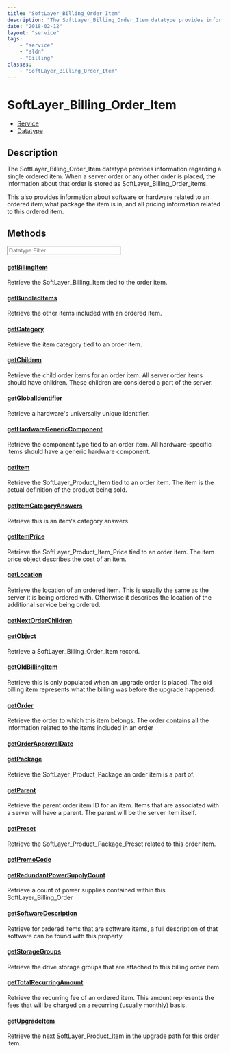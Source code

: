 ```yaml
---
title: "SoftLayer_Billing_Order_Item"
description: "The SoftLayer_Billing_Order_Item datatype provides information regarding a single ordered item. When a server order or a... "
date: "2018-02-12"
layout: "service"
tags:
    - "service"
    - "sldn"
    - "Billing"
classes:
    - "SoftLayer_Billing_Order_Item"
---
```

# SoftLayer_Billing_Order_Item
<div id='service-datatype'>
    <ul id='sldn-reference-tabs'>
    <li id='service'> <a href='/reference/services/SoftLayer_Billing_Order_Item' >Service</a></li>    <li id='datatype'> <a href='/reference/datatypes/SoftLayer_Billing_Order_Item' >Datatype</a></li>
    </ul>
</div>

## Description
The SoftLayer_Billing_Order_Item datatype provides information regarding a single ordered item. When a server order or any other order is placed, the information about that order is stored as SoftLayer_Billing_Order_items. 

This also provides information about software or hardware related to an ordered item,what package the item is in, and all pricing information related to this ordered item. 



        
<div id="properties" class="content service-content">

## Methods

<div class="view-filters">
    <div class="clearfix">
        <div class="search-input-box">
            <input placeholder="Datatype Filter" onkeyup="titleSearch(inputId='edit-combine', divId='method-div', elementClass='method-row')" 
                type="text" id="edit-combine" value="" size="30" maxlength="128" class="form-text">
        </div>
    </div>
</div>

#### [getBillingItem](/reference/services/SoftLayer_Billing_Order_Item/getBillingItem)
Retrieve the SoftLayer_Billing_Item tied to the order item.

#### [getBundledItems](/reference/services/SoftLayer_Billing_Order_Item/getBundledItems)
Retrieve the other items included with an ordered item.

#### [getCategory](/reference/services/SoftLayer_Billing_Order_Item/getCategory)
Retrieve the item category tied to an order item.

#### [getChildren](/reference/services/SoftLayer_Billing_Order_Item/getChildren)
Retrieve the child order items for an order item. All server order items should have children. These children are considered a part of the server.

#### [getGlobalIdentifier](/reference/services/SoftLayer_Billing_Order_Item/getGlobalIdentifier)
Retrieve a hardware's universally unique identifier.

#### [getHardwareGenericComponent](/reference/services/SoftLayer_Billing_Order_Item/getHardwareGenericComponent)
Retrieve the component type tied to an order item. All hardware-specific items should have a generic hardware component.

#### [getItem](/reference/services/SoftLayer_Billing_Order_Item/getItem)
Retrieve the SoftLayer_Product_Item tied to an order item. The item is the actual definition of the product being sold.

#### [getItemCategoryAnswers](/reference/services/SoftLayer_Billing_Order_Item/getItemCategoryAnswers)
Retrieve this is an item's category answers.

#### [getItemPrice](/reference/services/SoftLayer_Billing_Order_Item/getItemPrice)
Retrieve the SoftLayer_Product_Item_Price tied to an order item. The item price object describes the cost of an item.

#### [getLocation](/reference/services/SoftLayer_Billing_Order_Item/getLocation)
Retrieve the location of an ordered item. This is usually the same as the server it is being ordered with. Otherwise it describes the location of the additional service being ordered.

#### [getNextOrderChildren](/reference/services/SoftLayer_Billing_Order_Item/getNextOrderChildren)


#### [getObject](/reference/services/SoftLayer_Billing_Order_Item/getObject)
Retrieve a SoftLayer_Billing_Order_Item record.

#### [getOldBillingItem](/reference/services/SoftLayer_Billing_Order_Item/getOldBillingItem)
Retrieve this is only populated when an upgrade order is placed. The old billing item represents what the billing was before the upgrade happened.

#### [getOrder](/reference/services/SoftLayer_Billing_Order_Item/getOrder)
Retrieve the order to which this item belongs. The order contains all the information related to the items included in an order

#### [getOrderApprovalDate](/reference/services/SoftLayer_Billing_Order_Item/getOrderApprovalDate)


#### [getPackage](/reference/services/SoftLayer_Billing_Order_Item/getPackage)
Retrieve the SoftLayer_Product_Package an order item is a part of.

#### [getParent](/reference/services/SoftLayer_Billing_Order_Item/getParent)
Retrieve the parent order item ID for an item. Items that are associated with a server will have a parent. The parent will be the server item itself.

#### [getPreset](/reference/services/SoftLayer_Billing_Order_Item/getPreset)
Retrieve the SoftLayer_Product_Package_Preset related to this order item.

#### [getPromoCode](/reference/services/SoftLayer_Billing_Order_Item/getPromoCode)


#### [getRedundantPowerSupplyCount](/reference/services/SoftLayer_Billing_Order_Item/getRedundantPowerSupplyCount)
Retrieve a count of power supplies contained within this SoftLayer_Billing_Order

#### [getSoftwareDescription](/reference/services/SoftLayer_Billing_Order_Item/getSoftwareDescription)
Retrieve for ordered items that are software items, a full description of that software can be found with this property. 

#### [getStorageGroups](/reference/services/SoftLayer_Billing_Order_Item/getStorageGroups)
Retrieve the drive storage groups that are attached to this billing order item.

#### [getTotalRecurringAmount](/reference/services/SoftLayer_Billing_Order_Item/getTotalRecurringAmount)
Retrieve the recurring fee of an ordered item. This amount represents the fees that will be charged on a recurring (usually monthly) basis.

#### [getUpgradeItem](/reference/services/SoftLayer_Billing_Order_Item/getUpgradeItem)
Retrieve the next SoftLayer_Product_Item in the upgrade path for this order item.

</div>


